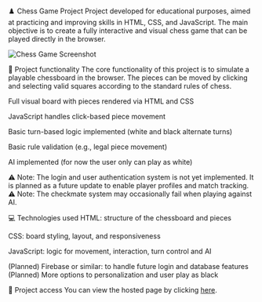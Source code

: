 ♟️ Chess Game Project
Project developed for educational purposes, aimed at practicing and improving skills in HTML, CSS, and JavaScript. The main objective is to create a fully interactive and visual chess game that can be played directly in the browser.

![Chess Game Screenshot](https://github.com/user-attachments/assets/e7358f84-23fd-43f3-b2fd-46ca080496cd)

🔨 Project functionality
The core functionality of this project is to simulate a playable chessboard in the browser. The pieces can be moved by clicking and selecting valid squares according to the standard rules of chess.

Full visual board with pieces rendered via HTML and CSS

JavaScript handles click-based piece movement

Basic turn-based logic implemented (white and black alternate turns)

Basic rule validation (e.g., legal piece movement)

AI implemented (for now the user only can play as white)

⚠️ Note: The login and user authentication system is not yet implemented. It is planned as a future update to enable player profiles and match tracking.<br>
⚠️ Note: The checkmate system may occasionally fail when playing against AI.

💻 Technologies used
HTML: structure of the chessboard and pieces

CSS: board styling, layout, and responsiveness

JavaScript: logic for movement, interaction, turn control and AI

(Planned) Firebase or similar: to handle future login and database features
(Planned) More options to personalization and user play as black

📁 Project access
You can view the hosted page by clicking [here](https://chess-tau-sepia.vercel.app/).
